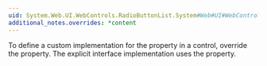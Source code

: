 ```yaml
---
uid: System.Web.UI.WebControls.RadioButtonList.System#Web#UI#WebControls#IRepeatInfoUser#HasHeader
additional_notes.overrides: *content
---
```


<p>To define a custom implementation for the <xref href="System.Web.UI.WebControls.RadioButtonList.System#Web#UI#WebControls#IRepeatInfoUser#HasHeader"></xref> property in a <xref href="System.Web.UI.WebControls.RadioButtonList"></xref> control, override the <xref href="System.Web.UI.WebControls.RadioButtonList.HasHeader"></xref> property. The explicit interface implementation uses the <xref href="System.Web.UI.WebControls.RadioButtonList.HasHeader"></xref> property.</p>


